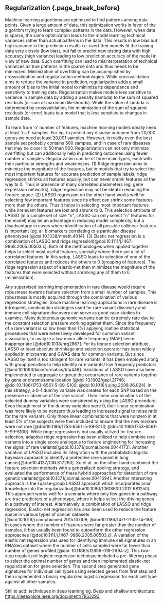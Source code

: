 ## Regularization {.page_break_before}

Machine learning algorithms are optimized to find patterns among data points. 
Given a large amount of data, this optimization works in favor of the algorithm trying to learn complex patterns in the data. 
However, when data is sparse, the same optimization leads to the model learning technical variances rather than actual patterns in the data. 
This results in low bias but high variance in the prediction results i.e. overfitted models fit the training data very closely (low bias), but fail to predict new testing data with high accuracy (high variance) leading to low prediction accuracy of the model in view of new data. 
Such overfitting can lead to misinterpretation of technical variances as true patterns in the sparse data and thus needs to be minimized. 
Minimization of overfitting can be accomplished by crossvalidation and regularization methodologies. 
While crossvalidation aims to reduce the variance in prediction, regularization adds a small amount of bias to the initial model to minimize its dependance and sensitivity to training data. 
Regularization makes models less sensitive to variance in sample data by adding a penalty (lambda) to the sum of squared residuals (or sum of maximum likelihoods). 
While the value of lambda is determined by crossvalidation, the minimization of the sum of squared residuals (or error) leads to a model that is less sensitive to changes in sample data.

To learn from 'n' number of features, machine learning models ideally need at least 'n+1' samples. 
For eg. to predict any disease outcome from 20,000 genes we need at least 20,001 samples. 
However, in reality even the best sample set probably contains 500 samples, and in case of rare diseases that may be closer to 50 than 500. 
Regularization can not only minimize overfitting but can additionally help in predicting outcomes using fewer number of samples. 
Regularization can be of three main types, each with their particular strengths and weaknesses. 
(1) Ridge regression aims to minimize the magnitude of the features, but in models that try to select the most important features for accurate prediction of sample labels, ridge regression shrinks all features equally, but can never shrink features all the way to 0. 
Thus in presence of many correlated parameters (eg. gene expression networks), ridge regression may not be ideal in reducing the feature space. 
(2) LASSO regression on the other hand works well for selecting few important features since its effect can shrink some features more than the others. 
Thus it helps in selecting most important features while irrelevant features are lost and shrunk to 0. This selection attribute of LASSO (in a sample set of size "n", LASSO can only select "n" features for the model) may be an advantage in reducing model complexity, but a disadvantage in cases where identification of all possible collinear features is important (eg. all biomarkers correlating to a particular disease phenotype) [@doi:10.1038/nmeth.4014]. 
(3) Elastic net regression is a combination of LASSO and ridge regression[@doi:10.1111/j.1467-9868.2005.00503.x]. 
Both of the methodologies when applied together helps to select most useful features, specially where there are a lot of correlated features. 
In this setup, LASSO leads to selection of one of the correlated features and reduces the others to 0 (grouping of features). 
The ridge regression aspect of elastic-net then minimizes the magnitude of the features that were selected without shrinking any of them to 0 (minimization). 

Any supervised learning implementation in rare disease would require robustness towards feature selection from a small number of samples. 
This robustness is mostly acquired through the combination of various regression strategies. 
Since machine learning applications in rare disease is infrequent, combination strategies used for rare variant discovery and immune cell signature discovery can serve as good case studies to examine. 
Many deleterious genomic variants can be extremely rare due to the constant selection pressure working against them. 
Since the frequency of a rare variant is so low (less than 1%) applying routine statistical procedures that were extensively developed for common variant association, to analyze a low minor allele frequency (MAF) seem inappropriate [@doi:10.1038/nrg2867]. 
For its feature selection attribute, LASSO or least absolute shrinkage and selection operator has been widely applied in microarray and GWAS data for common variants. 
But since LASSO by itself is too stringent for rare variants, it has been employed along with group penalties to help identify rare variants/ low frequency predictors [@doi:10.1093/bioinformatics/btq448]. 
Variations of LASSO have also been implemented to aggregate or group the occurrance of rare variants together by gene or chromosome location [@doi:10.1002/gepi.21746; @doi:10.1186/1753-6561-5-S9-S100; @doi:10.1016/j.ajhg.2008.06.024]. 
In this strategy, a 0–1 dummy variable was created for each SNP based on the presence or absence of the rare variant. 
Then linear combinations of the selected dummy variables were considered by using the LASSO procedure. 
Even though most of the dummy variables were 0, their linear combination was more likely to be nonzero thus leading to increased signal to noise ratio for the rare variants. 
Only those linear combinations that were nonzero in at least 5% of the subjects were then included to ensure that the new markers were not rare [@doi:10.1186/1753-6561-5-S9-S113; @doi:10.1186/1753-6561-5-S9-S100]. 
While ridge regression is not usually utilized for feature selection, adaptive ridge regression has been utilized to help combine rare variants into a single score analogous to feature engineering for increasing the signal of rare variants[@doi:10.1371/journal.pone.0044173]. 
Another variation of LASSO included its integration with the probabilistic logistic bayesian approach to identify a protective rare variant in lung cancer[@doi:10.4137/CIN.S17290]. 
Xu et al. on the other hand combined the feature selection methods with a generalized pooling strategy, and evaluated the performance of these hybrid approaches for detection of rare genetic variants[@doi:10.1371/journal.pone.0041694]. 
Another interesting approach is the sparse-group LASSO approach which incorporates prior knowledge into the regularization[@doi:10.1080/10618600.2012.681250]. 
This approach works well for a scenario where only few genes in a pathway are true predictors of a phenotype, where it helps select the driving genes in a pathway of interest. 
Alternatively, a combination of LASSO and ridge regression, Elastic-net regression has also been used to reduce the feature space in various types of cancer datasets [@doi:10.1016/j.compbiomed.2015.10.008; @doi:10.1186/1471-2105-14-198]. 
In cases where the number of features were far greater than the number of samples, it has usually been found to outperform the other regression approaches [@doi:10.1111/j.1467-9868.2005.00503.x]. 
A variation of the elastic net regression was used for identifying immune cell signatures in an RNASeq dataset where the number of cells sampled were far fewer than number of genes profiled [@doi: 10.1186/s12859-019-2994-z]. 
This two-step regularized logistic regression technique included a pre-filtering phase to select the optimal number of genes and then implemented elastic-net regularization for gene selection. 
The second step generated gene signatures for individual cell types using selected genes from first step and then implemented a binary regularized logistic regression for each cell type against all other samples.



Still to add: 
techniques in deep learning eg.
Deep and shallow architecture:
https://ieeexplore.ieee.org/document/7863293
